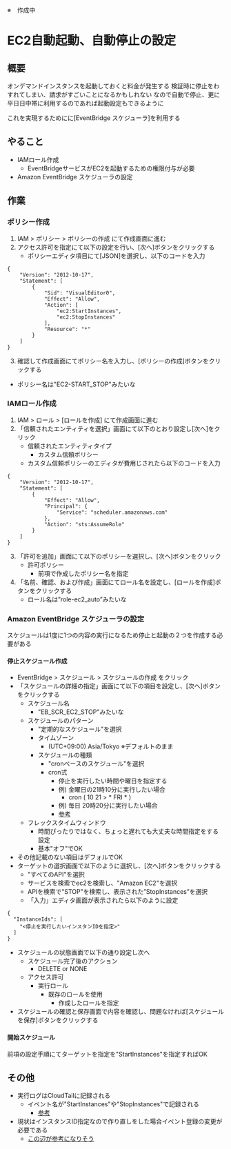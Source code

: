 ※　作成中
# EC2自動起動、自動停止の設定
## 概要
オンデマンドインスタンスを起動しておくと料金が発生する
検証時に停止をわすれてしまい、請求がすごいことになるかもしれない
なので自動で停止、更に平日日中帯に利用するのであれば起動設定もできるように

これを実現するためにに[EventBridge スケジューラ]を利用する

## やること
- IAMロール作成
  - EventBridgeサービスがEC2を起動するための権限付与が必要
- Amazon EventBridge スケジューラの設定


## 作業
### ポリシー作成
1. IAM > ポリシー > ポリシーの作成 にて作成画面に進む
2. アクセス許可を指定にて以下の設定を行い、[次へ]ボタンをクリックする
   - ポリシーエディタ項目にて[JSON]を選択し、以下のコードを入力
```
{
    "Version": "2012-10-17",
    "Statement": [
        {
            "Sid": "VisualEditor0",
            "Effect": "Allow",
            "Action": [
                "ec2:StartInstances",
                "ec2:StopInstances"
            ],
            "Resource": "*"
        }
    ]
}
```
3. 確認して作成画面にてポリシー名を入力し、[ポリシーの作成]ボタンをクリックする
  - ポリシー名は"EC2-START_STOP"みたいな

### IAMロール作成
1. IAM > ロール > [ロールを作成] にて作成画面に進む
2. 「信頼されたエンティティを選択」画面にて以下のとおり設定し[次へ]をクリック
   - 信頼されたエンティティタイプ
     - カスタム信頼ポリシー
   - カスタム信頼ポリシーのエディタが費用じされたら以下のコードを入力
```
{
    "Version": "2012-10-17",
    "Statement": [
        {
            "Effect": "Allow",
            "Principal": {
                "Service": "scheduler.amazonaws.com"
            },
            "Action": "sts:AssumeRole"
        }
    ]
}
```
3. 「許可を追加」画面にて以下のポリシーを選択し、[次へ]ボタンをクリック
   - 許可ポリシー
     - 前項で作成したポリシー名を指定
4. 「名前、確認、および作成」画面にてロール名を設定し、[ロールを作成]ボタンをクリックする
   - ロール名は”role-ec2_auto”みたいな

### Amazon EventBridge スケジューラの設定
スケジュールは1度に1つの内容の実行になるため停止と起動の２つを作成する必要がある
#### 停止スケジュール作成
- EventBridge > スケジュール > スケジュールの作成 をクリック
- 「スケジュールの詳細の指定」画面にて以下の項目を設定し、[次へ]ボタンをクリックする
  - スケジュール名
    - "EB_SCR_EC2_STOP"みたいな
  - スケジュールのパターン
    - "定期的なスケジュール"を選択
    - タイムゾーン
      - (UTC+09:00) Asia/Tokyo ※デフォルトのまま
    - スケジュールの種類
      - "cronベースのスケジュール"を選択
      - cron式 
        - 停止を実行したい時間や曜日を指定する
        - 例) 金曜日の21時10分に実行したい場合
          - cron ( 10 21 > * FRI * )
        - 例) 毎日 20時20分に実行したい場合
        - [参考](https://qiita.com/da-sugi/items/ef3bb45a8a99a4acacb1)
   - フレックスタイムウィンドウ
     - 時間ぴったりではなく、ちょっと遅れても大丈夫な時間指定をする設定
     - 基本"オフ"でOK
 - その他記載のない項目はデフォルでOK
- ターゲットの選択画面で以下のように選択し、[次へ]ボタンをクリックする
  - "すべてのAPI"を選択
  - サービスを検索でec2を検索し、"Amazon EC2"を選択
  - APIを検索で"STOP"を検索し、表示された”StopInstances”を選択
  - 「入力」エディタ画面が表示されたら以下のように設定
```
{
  "InstanceIds": [
    "<停止を実行したいインスタンIDを指定>"
  ]
}
```
- スケジュールの状態画面で以下の通り設定し次へ
  - スケジュール完了後のアクション
    - DELETE or NONE
  - アクセス許可
    - 実行ロール
      - 既存のロールを使用
        - 作成したロールを指定
- スケジュールの確認と保存画面で内容を確認し、問題なければ[スケジュールを保存]ボタンをクリックする
#### 開始スケジュール
前項の設定手順にてターゲットを指定を"StartInstances"を指定すればOK

## その他
- 実行ログはCloudTailに記録される
  - イベント名が"StartInstances"や"StopInstances"で記録される
    - [参考](https://blog.serverworks.co.jp/2023/09/08/103355)
- 現状はインスタンスID指定なので作り直しをした場合イベント登録の変更が必要である
   - [この辺が参考になりそう](https://it-ouji.com/2021/10/11/aws-eventbridge%E3%81%A7ssm-automation%E3%82%92%E4%BD%BF%E7%94%A8%E3%81%97%E3%81%A6%E7%89%B9%E5%AE%9A%E3%82%BF%E3%82%B0%E3%81%AEec2%E3%81%AE%E9%96%8B%E5%A7%8B%E3%81%A8%E5%81%9C%E6%AD%A2%E3%82%92/)
